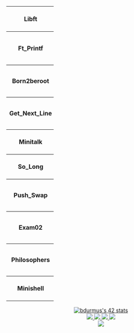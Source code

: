 <body align="center">
<table style="width:25%";>
  <tr>
    <th>Libft</th>
    <td href="https://github.com/JaeSeoKim/badge42"><img src="https://badge42.vercel.app/api/v2/cl6z2b7h700110hmaifbxnscx/project/2473050" alt="bdurmus's 42 Libft Score" /></td>
    </tr>
    <tr>
	<th style="width:50%">Ft_Printf</th>
    <th href="https://github.com/JaeSeoKim/badge42"><img src="https://badge42.vercel.app/api/v2/cl6z2b7h700110hmaifbxnscx/project/2508310" alt="bdurmus's 42 ft_printf Score" /></td>
    </tr>
    <tr>
	<th style="width:50%">Born2beroot</th>
    <td href="https://github.com/JaeSeoKim/badge42"><img src="https://badge42.vercel.app/api/v2/cl6z2b7h700110hmaifbxnscx/project/2513275" alt="bdurmus's 42 Born2beroot Score" /></td>
    </tr>
    <tr>
	<th style="width:50%">Get_Next_Line</th>
    <td href="https://github.com/JaeSeoKim/badge42"><img src="https://badge42.vercel.app/api/v2/cl6z2b7h700110hmaifbxnscx/project/2506163" alt="bdurmus's 42 get_next_line Score" /></td>
    </td>
    </tr>
    <tr>
	<th style="width:50%">Minitalk</th>
    <td href="https://github.com/JaeSeoKim/badge42"><img src="https://badge42.vercel.app/api/v2/cl6z2b7h700110hmaifbxnscx/project/2542963" alt="bdurmus's 42 minitalk Score" /></td>
    </tr>
    <tr>
	<th style="width:50%">So_Long</th>
    <td href="https://github.com/JaeSeoKim/badge42"><img src="https://badge42.vercel.app/api/v2/cl6z2b7h700110hmaifbxnscx/project/2537957" alt="bdurmus's 42 so_long Score" /></td>
    </tr>
    <tr>
	<th style="width:50%">Push_Swap</th>
    <td href="https://github.com/JaeSeoKim/badge42"><img src="https://badge42.vercel.app/api/v2/cl6z2b7h700110hmaifbxnscx/project/2542966" alt="bdurmus's 42 push_swap Score" /></td>
    </tr>
    <tr>
    <th>Exam02</th>
    <td href="https://github.com/JaeSeoKim/badge42"><img src="https://badge42.vercel.app/api/v2/cl6z2b7h700110hmaifbxnscx/project/2566475" alt="bdurmus's 42 Exam Rank 02 Score" /></td>
    </tr>
	<tr>
	<th style="width:50%">Philosophers</th>
    <td href="https://github.com/JaeSeoKim/badge42"><img src="https://badge42.vercel.app/api/v2/cl6z2b7h700110hmaifbxnscx/project/2753344" alt="bdurmus's 42 Philosophers Score" /></td>
    </tr>
    <tr>
	<th style="width:50%">Minishell</th>
    <td href="https://github.com/JaeSeoKim/badge42"><img src="https://badge42.vercel.app/api/v2/cl6z2b7h700110hmaifbxnscx/project/2753343" alt="bdurmus's 42 minishell Score" /></td>
    </tr>
</table>

</body>
</html>

<div align="center">
  <a href="https://github.com/JaeSeoKim/badge42">
    <img src="https://badge42.vercel.app/api/v2/cl6z2b7h700110hmaifbxnscx/stats?cursusId=21&coalitionId=233"
    alt="bdurmus's 42 stats"/>
  </a><br>
  <a href="https://www.linkedin.com/in/benbaho/">
    <img src="https://img.shields.io/badge/LinkedIn-0077B5?style=for-the-badge&logo=linkedin&logoColor=white"/>
  </a>
  <a href="https://www.instagram.com/benbahooo/">
    <img src="https://img.shields.io/badge/Instagram-E4405F?style=for-the-badge&logo=instagram&logoColor=white"/>
  </a>
  <a href="mailto:bdurmus@student.42kocaeli.com.tr">
    <img src="https://img.shields.io/badge/Gmail-D14836?style=for-the-badge&logo=gmail&logoColor=white"/>
  </a>
  <a href="https://discordapp.com/users/267239714577186816">
    <img src="https://img.shields.io/badge/Discord-5865F2?style=for-the-badge&logo=discord&logoColor=white"/>
  </a><br>
  <a href="https://github.com/anuraghazra/github-readme-stats">
    <img src="https://github-readme-stats.vercel.app/api/top-langs/?username=benbaho&langs_count=8"/>
  </a>
</div>

